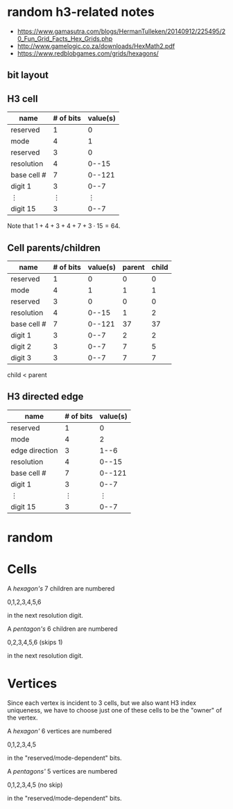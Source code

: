 # random h3-related notes

- https://www.gamasutra.com/blogs/HermanTulleken/20140912/225495/20_Fun_Grid_Facts_Hex_Grids.php
- http://www.gamelogic.co.za/downloads/HexMath2.pdf
- https://www.redblobgames.com/grids/hexagons/

## bit layout


## H3 cell

|     name    | # of bits | value(s) |
|-------------|-----------|----------|
| reserved    | 1         | 0        |
| mode        | 4         | 1        |
| reserved    | 3         | 0        |
| resolution  | 4         | 0--15    |
| base cell # | 7         | 0--121   |
| digit 1     | 3         | 0--7     |
| $\vdots$    | $\vdots$  | $\vdots$ |
| digit 15    | 3         | 0--7     |

Note that $1 + 4 + 3 + 4 + 7 + 3 \cdot 15 = 64$.


## Cell parents/children


|     name    | # of bits | value(s) | parent | child |
|-------------|-----------|----------|--------|-------|
| reserved    |         1 | 0        |      0 |     0 |
| mode        |         4 | 1        |      1 |     1 |
| reserved    |         3 | 0        |      0 |     0 |
| resolution  |         4 | 0--15    |      1 |     2 |
| base cell # |         7 | 0--121   |     37 |    37 |
| digit 1     |         3 | 0--7     |      2 |     2 |
| digit 2     |         3 | 0--7     |      7 |     5 |
| digit 3     |         3 | 0--7     |      7 |     7 |

child < parent

## H3 directed edge

|      name      | # of bits | value(s) |
|----------------|-----------|----------|
| reserved       | 1         | 0        |
| mode           | 4         | 2        |
| edge direction | 3         | 1--6     |
| resolution     | 4         | 0--15    |
| base cell #    | 7         | 0--121   |
| digit 1        | 3         | 0--7     |
| $\vdots$       | $\vdots$  | $\vdots$ |
| digit 15       | 3         | 0--7     |


# random

# Cells

A *hexagon's* 7 children are numbered

0,1,2,3,4,5,6

in the next resolution digit.

A *pentagon's* 6 children are numbered

0,2,3,4,5,6  (skips 1)

in the next resolution digit.


# Vertices

Since each vertex is incident to 3 cells, but we also want H3 index uniqueness,
we have to choose just one of these cells to be the "owner" of the vertex.

A *hexagon'* 6 vertices are numbered

0,1,2,3,4,5

in the "reserved/mode-dependent" bits.

A *pentagons'* 5 vertices are numbered

0,1,2,3,4,5 (no skip)

in the "reserved/mode-dependent" bits.


